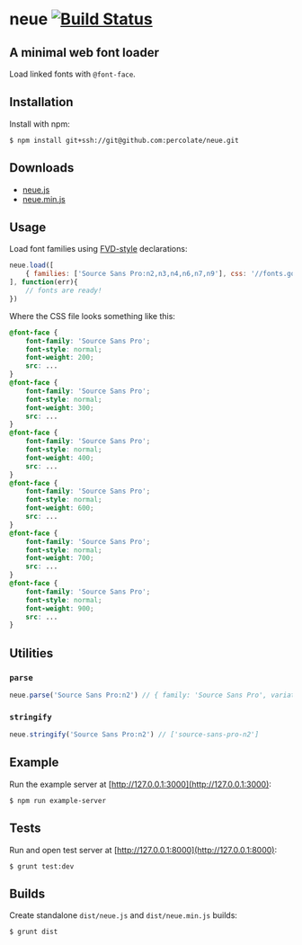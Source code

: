 # neue [![Build Status](https://circleci.com/gh/percolate/neue.png?circle-token=:circle-token)](https://circleci.com/gh/percolate/neue.png?circle-token=:circle-token)

## A minimal web font loader

Load linked fonts with `@font-face`.

## Installation

Install with npm:

```
$ npm install git+ssh://git@github.com:percolate/neue.git
```

## Downloads

- [neue.js](dist/neue.js)
- [neue.min.js](dist/neue.min.js)

## Usage

Load font families using [FVD-style](https://github.com/percolate/fvd) declarations:


```js
neue.load([
    { families: ['Source Sans Pro:n2,n3,n4,n6,n7,n9'], css: '//fonts.googleapis.com/css?family=Source+Sans+Pro:200,300,400,600,700,900' }
], function(err){
    // fonts are ready!
})
```

Where the CSS file looks something like this:

```css
@font-face {
    font-family: 'Source Sans Pro';
    font-style: normal;
    font-weight: 200;
    src: ...
}
@font-face {
    font-family: 'Source Sans Pro';
    font-style: normal;
    font-weight: 300;
    src: ...
}
@font-face {
    font-family: 'Source Sans Pro';
    font-style: normal;
    font-weight: 400;
    src: ...
}
@font-face {
    font-family: 'Source Sans Pro';
    font-style: normal;
    font-weight: 600;
    src: ...
}
@font-face {
    font-family: 'Source Sans Pro';
    font-style: normal;
    font-weight: 700;
    src: ...
}
@font-face {
    font-family: 'Source Sans Pro';
    font-style: normal;
    font-weight: 900;
    src: ...
}
```

## Utilities

### `parse`

```js
neue.parse('Source Sans Pro:n2') // { family: 'Source Sans Pro', variations: ['n2'] }
```

### `stringify`

```js
neue.stringify('Source Sans Pro:n2') // ['source-sans-pro-n2']
```

## Example

Run the example server at [http://127.0.0.1:3000](http://127.0.0.1:3000):

```
$ npm run example-server
```

## Tests

Run and open test server at [http://127.0.0.1:8000](http://127.0.0.1:8000):

```
$ grunt test:dev
```

## Builds

Create standalone `dist/neue.js` and `dist/neue.min.js` builds:

```
$ grunt dist
```
